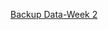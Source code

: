 [Backup Data-Week 2](https://drive.google.com/drive/folders/1jqkH4E9GjpJnkEwDWWXdgRMMiX8durDe?usp=sharing)
